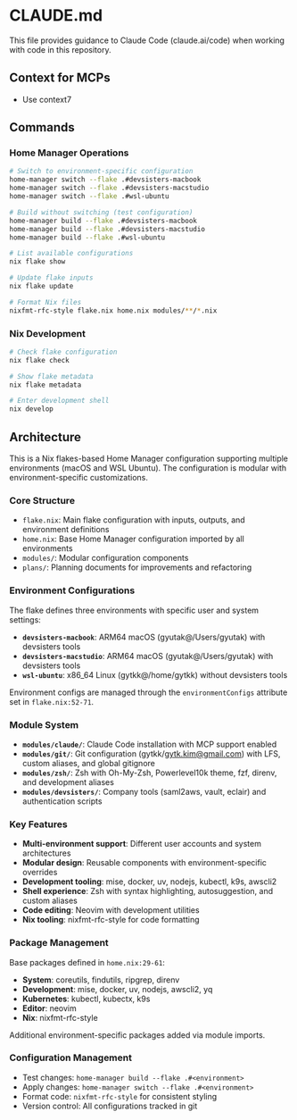 # CLAUDE.md

This file provides guidance to Claude Code (claude.ai/code) when working with code in this repository.

## Context for MCPs

- Use context7

## Commands

### Home Manager Operations

```bash
# Switch to environment-specific configuration
home-manager switch --flake .#devsisters-macbook
home-manager switch --flake .#devsisters-macstudio
home-manager switch --flake .#wsl-ubuntu

# Build without switching (test configuration)
home-manager build --flake .#devsisters-macbook
home-manager build --flake .#devsisters-macstudio
home-manager build --flake .#wsl-ubuntu

# List available configurations
nix flake show

# Update flake inputs
nix flake update

# Format Nix files
nixfmt-rfc-style flake.nix home.nix modules/**/*.nix
```

### Nix Development

```bash
# Check flake configuration
nix flake check

# Show flake metadata
nix flake metadata

# Enter development shell
nix develop
```

## Architecture

This is a Nix flakes-based Home Manager configuration supporting multiple environments (macOS and WSL Ubuntu). The configuration is modular with environment-specific customizations.

### Core Structure

- `flake.nix`: Main flake configuration with inputs, outputs, and environment definitions
- `home.nix`: Base Home Manager configuration imported by all environments
- `modules/`: Modular configuration components
- `plans/`: Planning documents for improvements and refactoring

### Environment Configurations

The flake defines three environments with specific user and system settings:

- **`devsisters-macbook`**: ARM64 macOS (gyutak@/Users/gyutak) with devsisters tools
- **`devsisters-macstudio`**: ARM64 macOS (gyutak@/Users/gyutak) with devsisters tools  
- **`wsl-ubuntu`**: x86_64 Linux (gytkk@/home/gytkk) without devsisters tools

Environment configs are managed through the `environmentConfigs` attribute set in `flake.nix:52-71`.

### Module System

- **`modules/claude/`**: Claude Code installation with MCP support enabled
- **`modules/git/`**: Git configuration (gytkk/gytk.kim@gmail.com) with LFS, custom aliases, and global gitignore
- **`modules/zsh/`**: Zsh with Oh-My-Zsh, Powerlevel10k theme, fzf, direnv, and development aliases
- **`modules/devsisters/`**: Company tools (saml2aws, vault, eclair) and authentication scripts

### Key Features

- **Multi-environment support**: Different user accounts and system architectures
- **Modular design**: Reusable components with environment-specific overrides
- **Development tooling**: mise, docker, uv, nodejs, kubectl, k9s, awscli2
- **Shell experience**: Zsh with syntax highlighting, autosuggestion, and custom aliases
- **Code editing**: Neovim with development utilities
- **Nix tooling**: nixfmt-rfc-style for code formatting

### Package Management

Base packages defined in `home.nix:29-61`:
- **System**: coreutils, findutils, ripgrep, direnv
- **Development**: mise, docker, uv, nodejs, awscli2, yq
- **Kubernetes**: kubectl, kubectx, k9s
- **Editor**: neovim
- **Nix**: nixfmt-rfc-style

Additional environment-specific packages added via module imports.

### Configuration Management

- Test changes: `home-manager build --flake .#<environment>`
- Apply changes: `home-manager switch --flake .#<environment>`
- Format code: `nixfmt-rfc-style` for consistent styling
- Version control: All configurations tracked in git
